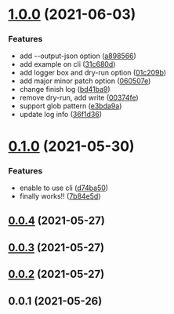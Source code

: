 # [1.0.0](https://github.com/tyankatsu0105/sebu/compare/v0.1.0...v1.0.0) (2021-06-03)


### Features

* add --output-json option ([a898566](https://github.com/tyankatsu0105/sebu/commit/a898566bc7fec9d6d283767fd886d1c68f5b27da))
* add example on cli ([31c680d](https://github.com/tyankatsu0105/sebu/commit/31c680d03689f05d918f8e18e795e1db81f1acb7))
* add logger box and dry-run option ([01c209b](https://github.com/tyankatsu0105/sebu/commit/01c209b3e215b5acccc54939fd47142e35d32462))
* add major minor patch option ([060507e](https://github.com/tyankatsu0105/sebu/commit/060507e54c239de319220678d3ae1c51166fd0c0))
* change finish log ([bd41ba9](https://github.com/tyankatsu0105/sebu/commit/bd41ba9b1c82e410126a25b71a87e9ab0f43f321))
* remove dry-run, add write ([00374fe](https://github.com/tyankatsu0105/sebu/commit/00374fe0ff4b97482199e41b06e9f37b646c7f96))
* support glob pattern ([e3bda9a](https://github.com/tyankatsu0105/sebu/commit/e3bda9ad44255f10e22298932892420ad0544efd))
* update log info ([36f1d36](https://github.com/tyankatsu0105/sebu/commit/36f1d36deb6a14af16ad8afd17d05647c3a3947d))



# [0.1.0](https://github.com/tyankatsu0105/sebu/compare/v0.0.4...v0.1.0) (2021-05-30)


### Features

* enable to use cli ([d74ba50](https://github.com/tyankatsu0105/sebu/commit/d74ba50ed949abe2767b162c14d65d79f4637f86))
* finally works!! ([7b84e5d](https://github.com/tyankatsu0105/sebu/commit/7b84e5d5fd319c1fef0fdb365e64850e4cafca57))



## [0.0.4](https://github.com/tyankatsu0105/sebu/compare/v0.0.3...v0.0.4) (2021-05-27)



## [0.0.3](https://github.com/tyankatsu0105/sebu/compare/v0.0.2...v0.0.3) (2021-05-27)



## [0.0.2](https://github.com/tyankatsu0105/sebu/compare/v0.0.1...v0.0.2) (2021-05-27)



## 0.0.1 (2021-05-26)



